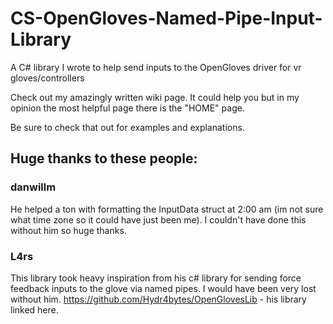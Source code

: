 # CS-OpenGloves-Named-Pipe-Input-Library
A C# library I wrote to help send inputs to the OpenGloves driver for vr gloves/controllers

Check out my amazingly written wiki page.
It could help you but in my opinion the most helpful page there is the "HOME" page.

Be sure to check that out for examples and explanations.

## Huge thanks to these people:

### danwillm
He helped a ton with formatting the InputData struct at 2:00 am (im not sure what time zone so it could have just been me). I couldn't have done this without him so huge thanks.

### L4rs
This library took heavy inspiration from his c# library for sending force feedback inputs to the glove via named pipes. I would have been very lost without him.
https://github.com/Hydr4bytes/OpenGlovesLib - his library linked here.
